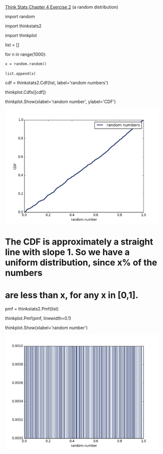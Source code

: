 [Think Stats Chapter 4 Exercise 2](http://greenteapress.com/thinkstats2/html/thinkstats2005.html#toc41) (a random distribution)

>> 
import random

import thinkstats2

import thinkplot

list = []

for n in range(1000):

	x = random.random()

	list.append(x)

cdf = thinkstats2.Cdf(list, label='random numbers')

thinkplot.Cdfs([cdf])

thinkplot.Show(xlabel='random number', ylabel='CDF')

![alt text](https://github.com/unif2/dsp/blob/master/exercise3_cdf.png "CDF for 1000 random numbers from random.random")

# The CDF is approximately a straight line with slope 1.  So we have a uniform distribution, since x% of the numbers
# are less than x, for any x in [0,1].

pmf = thinkstats2.Pmf(list)

thinkplot.Pmf(pmf, linewidth=0.1)

thinkplot.Show(xlabel='random number')

![alt text](https://github.com/unif2/dsp/blob/master/exercise3_pmf.png "PMF")
